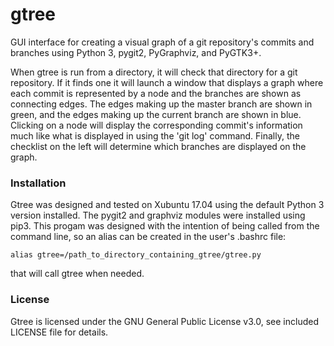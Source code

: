 # gtree
GUI interface for creating a visual graph of a git repository's commits and branches using Python 3, pygit2, PyGraphviz, and PyGTK3+. 

When gtree is run from a directory, it will check that directory for a git repository. If it finds one it will launch a window that displays a graph where each commit is represented by a node and the branches are shown as connecting edges. The edges making up the master branch are shown in green, and the edges making up the current branch are shown in blue. Clicking on a node will display the corresponding commit's information much like what is displayed in using the 'git log' command. Finally, the checklist on the left will determine which branches are displayed on the graph.

### Installation
Gtree was designed and tested on Xubuntu 17.04 using the default Python 3 version installed. The pygit2 and graphviz modules were installed using pip3. This progam was designed with the intention of being called from the command line, so an alias can be created in the user's .bashrc file: 

`alias gtree=/path_to_directory_containing_gtree/gtree.py`

that will call gtree when needed. 

### License
Gtree is licensed under the GNU General Public License v3.0, see included LICENSE file for details.